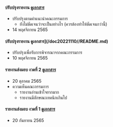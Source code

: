 #### ปรับปรุงรายงาน   [ดูเอกสาร](/doc20221114/README.md)
- ปรับปรุงตามคำแนะนำคณะกรรมการ
	- ยังไม่ชัดเจนว่าจะเป็นอย่างไร (ควรต้องทำให้ชัดเจนกว่านี้)
- 14 พฤศจิกายน 2565

#### ปรับปรุงรายงาน   ดูเอกสาร](/doc20221110//README.md)
- ปรับปรุงเพื่อรับการพิจารณาจากคณะกรรมการ
- 10 พฤศจิกายน 2565

#### รายงานส่งมอบ งวดที่ 2   [ดูเอกสาร](/doc20221020/README.md)
- 20 ตุลาคม 2565
- ความเห็นคณะกรรมการ
	- รายงานอ่านเข้าใจยากมาก
	- รายงานมีลักษณะเทคนิกเกินไป

#### รายงานส่งมอบ งวดที่ 1   [ดูเอกสาร](/doc20220920/README.md)
- 20 กันยายน 2565
